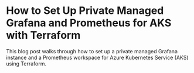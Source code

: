 # How to Set Up Private Managed Grafana and Prometheus for AKS with Terraform

This blog post walks through how to set up a private managed Grafana instance and a Prometheus workspace for Azure Kubernetes Service (AKS) using Terraform.
